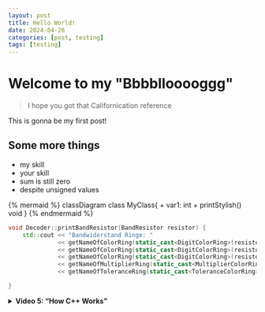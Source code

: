 ```yaml
---
layout: post
title: Hello World!
date: 2024-04-26
categories: [post, testing]
tags: [testing]
---
```


# Welcome to my "Bbbbllooooggg"
> I hope you got that Californication reference

This is gonna be my first post!

## Some more things

* my skill
* your skill
* sum is still zero
* despite unsigned values

{% mermaid %}
classDiagram
    class MyClass{
        + var1: int
        + printStylish() void
    }
{% endmermaid %}

```c++
void Decoder::printBandResistor(BandResistor resistor) {
    std::cout << "Bandwiderstand Ringe: "
              << getNameOfColorRing(static_cast<DigitColorRing>(resistor.getHundreds())) << " "
              << getNameOfColorRing(static_cast<DigitColorRing>(resistor.getTenths())) << " "
              << getNameOfColorRing(static_cast<DigitColorRing>(resistor.getOnes())) << " "
              << getNameOfMultiplierRing(static_cast<MultiplierColorRing>(resistor.getMultiplier())) << " "
              << getNameOfToleranceRing(static_cast<ToleranceColorRing>(resistor.getTolerance()));

}
```


<details>
  <summary><b>Video 5: “How C++ Works” </b>
  </summary>
  
- Understand what ‘#include’ does
- learn what an ‘entry function’ is and how it’s called in C++
- What files of a project get compiled? (cpp Files, hpp Files do not. They only get included)
- create a bug in your Code
- Learn the Output of the compiler to see where your bug is
- Compile a single cpp file (so a .obj file is created, in my case, a .o file was created)
- Create a wrapper function for ‘std::cout’
- move this function to a new cpp file and compile it
- write a declaration for the wrapper function in ‘main.cpp’
- Compile and run everything
- Rename the wrapper function only in the new file to see what errors will occur 
- fix the bug and see what .obj files are created
</details>